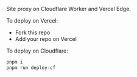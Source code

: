 Site proxy on Cloudflare Worker and Vercel Edge.

To deploy on Vercel:

- Fork this repo
- Add your repo on Vercel

To deploy on Cloudflare:

```sh
pnpm i
pnpm run deploy-cf
```
